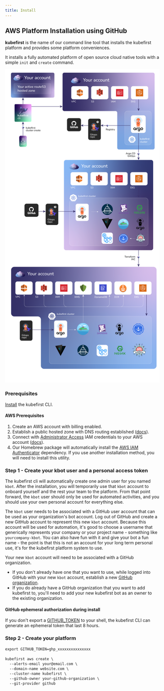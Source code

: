 ```yaml
---
title: Install
---
```


## AWS Platform Installation using GitHub

**kubefirst** is the name of our command line tool that installs the kubefirst platform and provides some platform conveniences.

It installs a fully automated platform of open source cloud native tools with a simple `init` and `create` command.

![Kubefirst Cluster](../../../img/aws/github/installation-diagram.png)

### Prerequisites

[Install](./overview.md#how-to-install-kubefirst-cli) the kubefirst CLI.

#### AWS Prerequisites

1. Create an AWS account with billing enabled.
2. Establish a public hosted zone with DNS routing established ([docs](https://docs.aws.amazon.com/Route53/latest/DeveloperGuide/AboutHZWorkingWith.html)).
3. Connect with [Administrator Access](https://console.aws.amazon.com/iam/home?#/policies/arn:aws:iam::aws:policy/AdministratorAccessserviceLevelSummary) IAM credentials to your AWS account ([docs](https://docs.aws.amazon.com/general/latest/gr/aws-sec-cred-types.html#access-keys-and-secret-access-keys)).
4. Our Homebrew package will automatically install the [AWS IAM Authenticator](https://docs.aws.amazon.com/eks/latest/userguide/install-aws-iam-authenticator.html) dependency. If you use another installation method, you will need to install this utility.

### Step 1 - Create your kbot user and a personal access token

The kubefirst cli will automatically create one admin user for you named `kbot`. After the installation, you will temporarily use that `kbot` account to onboard yourself and the rest your team to the platform. From that point forward, the `kbot` user should only be used for automated activities, and you should use your own personal account for everything else.

The `kbot` user needs to be associated with a GitHub user account that can be used as your organization's bot account. Log out of GitHub and create a new GitHub account to represent this new `kbot` account. Because this account will be used for automation, it's good to choose a username that generically represents your company or your project name - something like `yourcompany-kbot`. You can also have fun with it and give your bot a fun name - the point is that this is not an account for your long term personal use, it's for the kubefirst platform system to use.

Your new `kbot` account will need to be associated with a GitHub organization.

- If you don't already have one that you want to use, while logged into GitHub with your new `kbot` account, establish a new [GitHub organization](https://docs.github.com/en/organizations/collaborating-with-groups-in-organizations/creating-a-new-organization-from-scratch).
- If you do already have a GitHub organization that you want to add kubefirst to, you'll need to add your new kubefirst bot as an owner to the existing organization.

#### GitHub ephemeral authorization during install

If you don't export a [GITHUB_TOKEN](../../../explore/github-token.md) to your shell, the kubefirst CLI can generate an ephemeral token that last 8 hours.

### Step 2 - Create your platform

<!-- TODO: 2.0 - check all flags and minimize command -->
```shell
export GITHUB_TOKEN=ghp_xxxxxxxxxxxxxxx

kubefirst aws create \
  --alerts-email your@email.com \
  --domain-name website.com \
  --cluster-name kubefirst \
  --github-owner your-github-organization \
  --git-provider github
```
